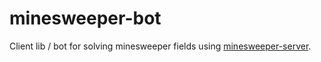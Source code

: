 # minesweeper-bot

Client lib / bot for solving minesweeper fields using [minesweeper-server](https://github.com/stulentsev/minesweeper-server).
